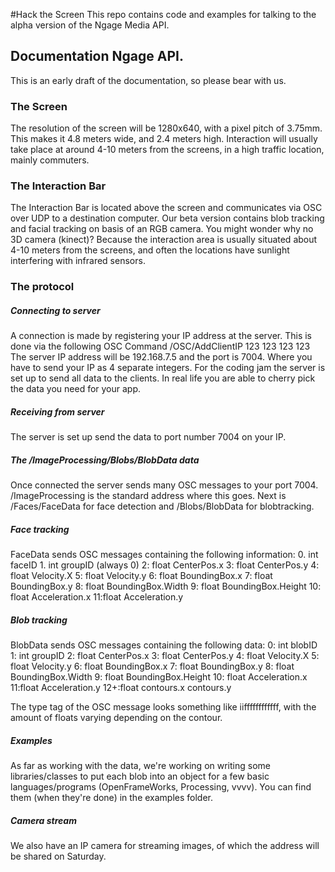 #Hack the Screen
This repo contains code and examples for talking to the alpha version of the Ngage Media API.

## Documentation Ngage API.

This is an early draft of the documentation, so please bear with us.

### The Screen
The resolution of the screen will be 1280x640, with a pixel pitch of 3.75mm. This makes it 4.8 meters wide, and 2.4 meters high. Interaction will usually take place at around 4-10 meters from the screens, in a high traffic location, mainly commuters.

### The Interaction Bar
The Interaction Bar is located above the screen and communicates via OSC over UDP to a destination computer.
Our beta version contains blob tracking and facial tracking on basis of an RGB camera. You might wonder why no 3D camera (kinect)? Because the interaction area is usually situated about 4-10 meters from the screens, and often the locations have sunlight interfering with infrared sensors.


### The protocol

##### Connecting to server
A connection is made by registering your IP address at the server. This is done via the following OSC Command
/OSC/AddClientIP 123 123 123 123
The server IP address will be 192.168.7.5 and the port is 7004.
Where you have to send your IP as 4 separate integers.
For the coding jam the server is set up to send all data to the clients. In real life you are able to cherry pick the data you need for your app.

##### Receiving from server

The server is set up send the data to port number 7004 on your IP.


##### The /ImageProcessing/Blobs/BlobData data

Once connected the server sends many OSC messages to your port 7004. /ImageProcessing is the standard address where this goes.
Next is /Faces/FaceData for face detection and /Blobs/BlobData for blobtracking.

##### Face tracking

FaceData sends OSC messages containing the following information:
					0. int faceID
					1. int groupID (always 0)
					2: float CenterPos.x
					3: float CenterPos.y
					4: float Velocity.X
					5: float Velocity.y
					6: float BoundingBox.x
					7: float BoundingBox.y
					8: float BoundingBox.Width
					9: float BoundingBox.Height
					10: float Acceleration.x
					11:float Acceleration.y

##### Blob tracking

BlobData sends OSC messages containing the following data:
					0: int blobID
					1: int groupID
					2: float CenterPos.x
					3: float CenterPos.y
					4: float Velocity.X
					5: float Velocity.y
					6: float BoundingBox.x
					7: float BoundingBox.y
					8: float BoundingBox.Width
					9: float BoundingBox.Height
					10: float Acceleration.x
					11:float Acceleration.y
					12+:float contours.x contours.y

The type tag of the OSC message looks something like iiffffffffffff, with the amount of floats varying depending on the contour.           

##### Examples

As far as working with the data, we're working on writing some libraries/classes to put each blob into an object for a few basic languages/programs (OpenFrameWorks, Processing, vvvv).
You can find them (when they're done) in the examples folder.

##### Camera stream

We also have an IP camera for streaming images, of which the address will be shared on Saturday.